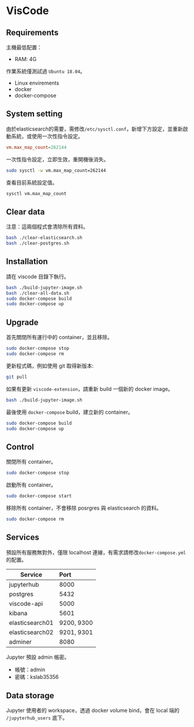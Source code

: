 VisCode
=======

## Requirements
主機最低配置：
- RAM: 4G

作業系統僅測試過 `Ubuntu 18.04`。
- Linux envirements
- docker
- docker-compose

## System setting
由於elasticsearch的需要，需修改`/etc/sysctl.conf`，新增下方設定，並重新啟動系統，或使用一次性指令設定。
```conf
vm.max_map_count=262144
```

一次性指令設定，立即生效，重開機後消失。
```bash
sudo sysctl -w vm.max_map_count=262144
```

查看目前系統設定值。
```bash
sysctl vm.max_map_count
```

## Clear data
注意：這兩個程式會清除所有資料。
```sh
bash ./clear-elasticsearch.sh
bash ./clear-postgres.sh
```

## Installation
請在 viscode 目錄下執行。
```sh
bash ./build-jupyter-image.sh
bash ./clear-all-data.sh
sudo docker-compose build
sudo docker-compose up
```

## Upgrade
首先關閉所有運行中的 container，並且移除。
```sh
sudo docker-compose stop
sudo docker-compose rm
```

更新程式碼，例如使用 git 取得新版本:
```sh
git pull
```

如果有更新 `viscode-extension`，請重新 build 一個新的 docker image。
```sh
bash ./build-jupyter-image.sh
```

最後使用 `docker-compose` build，建立新的 container。
```sh
sudo docker-compose build
sudo docker-compose up
```

## Control
關閉所有 container。
```sh
sudo docker-compose stop
```

啟動所有 container。
```sh
sudo docker-compose start
```

移除所有 container，不會移除 posrgres 與 elasticsearch 的資料。
```sh
sudo docker-compose rm
```

## Services
預設所有服務無對外，僅限 localhost 連線，有需求請修改`docker-compose.yml`的配置。

Service         | Port       
----------------|:-----------
jupyterhub      | 8000       
postgres        | 5432
viscode-api     | 5000       
kibana          | 5601
elasticsearch01 | 9200, 9300 
elasticsearch02 | 9201, 9301
adminer         | 8080

Jupyter 預設 admin 帳密。
- 帳號：admin
- 密碼：kslab35356

## Data storage
Jupyter 使用者的 workspace，透過 docker volume bind，會在 local 端的 `/jupyterhub_users` 底下。